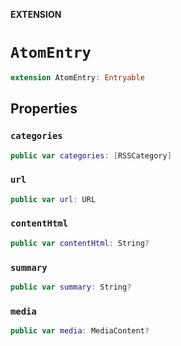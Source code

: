 **EXTENSION**

# `AtomEntry`
```swift
extension AtomEntry: Entryable
```

## Properties
### `categories`

```swift
public var categories: [RSSCategory]
```

### `url`

```swift
public var url: URL
```

### `contentHtml`

```swift
public var contentHtml: String?
```

### `summary`

```swift
public var summary: String?
```

### `media`

```swift
public var media: MediaContent?
```
